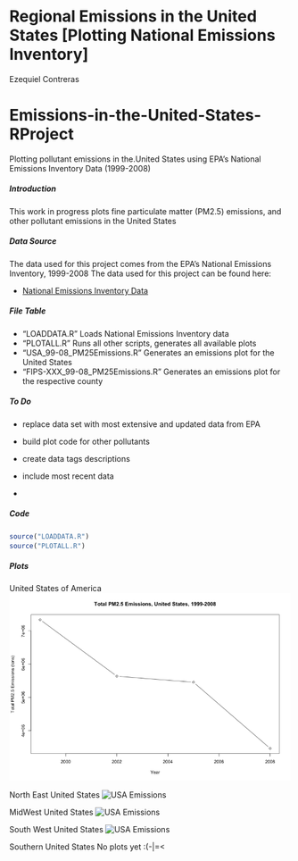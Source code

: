 Regional Emissions in the United States \[Plotting National Emissions
Inventory\]
================
Ezequiel Contreras

# Emissions-in-the-United-States-RProject

Plotting pollutant emissions in the.United States using EPA’s National
Emissions Inventory Data (1999-2008)

##### Introduction

This work in progress plots fine particulate matter (PM2.5) emissions,
and other pollutant emissions in the United States

##### Data Source

The data used for this project comes from the EPA’s National Emissions
Inventory, 1999-2008 The data used for this project can be found here:

  - [National Emissions Inventory Data]()

##### File Table

  - “LOADDATA.R” Loads National Emissions Inventory data
  - “PLOTALL.R” Runs all other scripts, generates all available plots  
  - “USA\_99-08\_PM25Emissions.R” Generates an emissions plot for the
    United States
  - “FIPS-XXX\_99-08\_PM25Emissions.R” Generates an emissions plot for
    the respective county

##### To Do

  - replace data set with most extensive and updated data from EPA

  - build plot code for other pollutants

  - create data tags descriptions

  - include most recent data

  - 
##### Code

``` r
source("LOADDATA.R")
source("PLOTALL.R")
```

##### Plots

United States of America ![USA Emissions](USA_99-08_PM25Emissions.png)

North East United States ![USA
Emissions](FIPS-NEWYORK_99-08_PM25Emissions.png)

MidWest United States ![USA
Emissions](FIPS-WAYNE_99-08_PM25Emissions.png)

South West United States ![USA
Emissions](FIPS-SANDIEGO_99-08_PM25Emissions.png)

Southern United States No plots yet :(-|=\<
